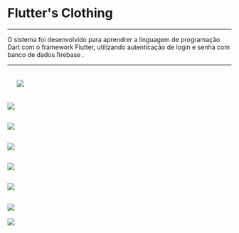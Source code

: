 Flutter's Clothing
===============================================

--------------------

O sistema foi desenvolvido para aprendrer a linguagem de programação Dart com o framework Flutter, utilizando autenticação de login e senha com banco de dados firebase .

--------------------

 ![](https://github.com/jacksonn455/loja_virtual_flutter/blob/master/foto%20(1).png)
 --------------------
 ![](https://github.com/jacksonn455/loja_virtual_flutter/blob/master/foto%20(2).png)
 --------------------
 ![](https://github.com/jacksonn455/loja_virtual_flutter/blob/master/foto%20(3).png)
 --------------------
 ![](https://github.com/jacksonn455/loja_virtual_flutter/blob/master/foto%20(4).png)
 --------------------
 ![](https://github.com/jacksonn455/loja_virtual_flutter/blob/master/foto%20(5).png)
 --------------------
 ![](https://github.com/jacksonn455/loja_virtual_flutter/blob/master/foto%20(6).png)
 --------------------
 ![](https://github.com/jacksonn455/loja_virtual_flutter/blob/master/foto%20(7).png)
 --------------------
 ![](https://github.com/jacksonn455/loja_virtual_flutter/blob/master/foto%20(8).png)
 
